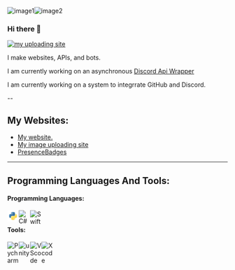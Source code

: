 ![image1](https://cdn.discordapp.com/emojis/525797575345963029.gif?v=1)![image2](https://cdn.discordapp.com/emojis/525797592005869579.gif?v=1)

### Hi there 👋
[![my uploading site](http://git.minein.me/badges/i?id=710601860511301724)](http://git.minein.me)

I make websites, APIs, and bots.

I am currently working on an asynchronous [Discord Api Wrapper](http://github.com/mineinjava/discord-splash) 

I am currently working on a system to integrrate GitHub and Discord.

--
## My Websites:

 - [My website.](http://minein.me)
 - [My image uploading site](http://i.minein.me)
 - [PresenceBadges](http://git.minein.me)



---
## Programming Languages And Tools:


#### Programming Languages:
<img align="left" alt="Python" width="26px" src="https://raw.githubusercontent.com/github/explore/80688e429a7d4ef2fca1e82350fe8e3517d3494d/topics/python/python.png" /> 
<img align="left" alt="C#" width="26px" src="https://cdn.worldvectorlogo.com/logos/c--4.svg"/>
<img align="left" alt="Swift" width="26px" src="https://cdn4.iconfinder.com/data/icons/logos-3/504/Swift-2-512.png"/>

</br>


#### Tools:

<img align="left" alt="Pycharm" width="26px" src="https://resources.jetbrains.com/storage/products/pycharm/img/meta/pycharm_logo_300x300.png" />
<img align="left" alt="unity" width="26px" src="https://cdn.freebiesupply.com/logos/large/2x/unity-69-logo-png-transparent.png" />
<img align="left" alt="VScode" width="26px" src="https://user-images.githubusercontent.com/674621/71187801-14e60a80-2280-11ea-94c9-e56576f76baf.png" />
<img align="left" alt="Xcode" width="32px" src="https://developer.apple.com/design/human-interface-guidelines/macos/images/app-icon-realistic-materials_2x.png" />

<!--
**Mineinjava/Mineinjava** is a ✨ _special_ ✨ repository because its `README.md` (this file) appears on your GitHub profile.

Here are some ideas to get you started:

- 🔭 I’m currently working on ...
- 🌱 I’m currently learning ...
- 👯 I’m looking to collaborate on ...
- 🤔 I’m looking for help with ...
- 💬 Ask me about ...
- 📫 How to reach me: ...
- 😄 Pronouns: ...
- ⚡ Fun fact: ...
-->
